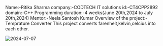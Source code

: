 Name:-Ritika Sharma
company:-CODTECH IT solutions
id:-CT4CPP2892
domain:-C++ Programming
duration:-4 weeks(June 20th,2024 to July 20th,2024)
Mentor:-Neela Santosh Kumar
Overview of the project:-Temprature Converter
This project converts farenheit,kelvin,celcius into each other.

![2024-07-07](https://github.com/Ritika-sharma007/CODTECH-Task-2/assets/174943834/169cb5a8-245e-488a-8b2f-4ba7a3280cf9)

